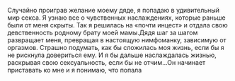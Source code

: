 <!--2025-02-16 12:09:48-->
Случайно проиграв желание моему дяде, я попадаю в удивительный мир секса. Я узнаю все о чувственных наслаждениях, которые раньше были от меня скрыты. Так я решилась на «почти инцест» и отдала свою девственность родному брату моей мамы.Дядя шаг за шагом развращает меня, превращая в настоящую нимфоманку, зависимую от оргазмов. Страшно подумать, как бы сложилась моя жизнь, если бы я не рискнула довериться ему. И я бы дальше наслаждалась жизнью, раскрывая свою сексуальность, если бы не отчим…Он начинает приставать ко мне и я понимаю, что попала